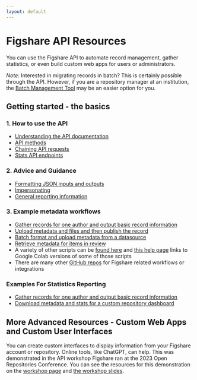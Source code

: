 ```yaml
---
layout: default
---
```


# Figshare API Resources

You can use the Figshare API to automate record management, gather statistics, or even build custom web apps for users or administrators. 

*Note:* Interested in migrating records in batch? This is certainly possible through the API. However, if you are a repository manager at an institution, the <a href="https://help.figshare.com/article/administrative-batch-management" target="_blank">Batch Management Tool</a> may be an easier option for you.

## Getting started - the basics

### 1. How to use the API

- [Understanding the API documentation](./resources/understanding-api-documentation.html)
- [API methods](./resources/api-methods.html)
- [Chaining API requests](./resources/chain-api-requests.html)
- [Stats API endpoints](./resources/statistics-endpoints.html)

### 2. Advice and Guidance

- [Formatting JSON inputs and outputs](./resources/formatting.html)
- [Impersonating](./resources/impersonating.html)
- [General reporting information](./resources/statistics-reporting.html)


### 3. Example metadata workflows
- [Gather records for one author and output basic record information](./resources/author-report.html)
- [Upload metadata and files and then publish the record](./resources/create-upload-publish.html)
- [Batch format and upload metadata from a datasource](./resources/batch-upload-from-source.html)
- [Retrieve metadata for items in review](./resources/get-review-items.html)
- A variety of other scripts can be [found here](https://github.com/amckennafoster/figshare-api-scripts) and [this help page](https://help.figshare.com/article/how-to-use-the-figshare-api) links to Google Colab versions of some of those scripts
- There are many other [GitHub repos](https://github.com/search?q=figshare&type=repositories) for Figshare related workflows or integrations

### Examples For Statistics Reporting
- [Gather records for one author and output basic record information](./resources/author-report.html)
- [Download metadata and stats for a custom repository dashboard](./resources/example-metadata-download.html)


## More Advanced Resources - Custom Web Apps and Custom User Interfaces

You can create custom interfaces to display information from your Figshare account or repository. Online tools, like ChatGPT, can help. This was demonstrated in the API workshop Figshare ran at the 2023 Open Repositories Conference. You can see the resources for this demonstration on the [workshop page](./workshop/workshop-custom-app.html) and [the workshop slides](../assets/Figshare-API-Workshop-Open-Repositories-2023.pdf).